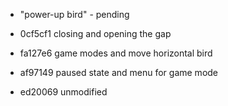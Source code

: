 
- "power-up bird" - pending

- 0cf5cf1 closing and opening the gap
- fa127e6 game modes and  move horizontal bird
- af97149 paused state and menu for game mode
- ed20069 unmodified


